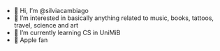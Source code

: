 - 👋 Hi, I’m @silviacambiago
- 👀 I’m interested in basically anything related to music, books, tattoos, travel, science and art
- 🌱 I’m currently learning CS in UniMiB
-  Apple fan

